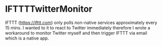 # IFTTTTwitterMonitor
IFTTT (https://ifttt.com) only polls non-native services approximately every 15 mins.  I wanted to it to react to Twitter immediately therefore I wrote a workaround to monitor Twitter myself and then trigger IFTTT via email which is a native app.
